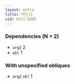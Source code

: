 ```yaml
---
layout: entry
title: འདེད་√1
vid: Hill:0885
---
```

### Dependencies (N = 2)
* `arg2` 2
* `obl` 1


### With unspecified obliques
* `arg2` `obl` 1
